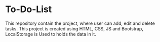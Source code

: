 # To-Do-List
This repository contain the project, where user can add, edit and delete tasks. This project is created using HTML, CSS, JS and Bootstrap, LocalStorage is Used to holds the data in it.
